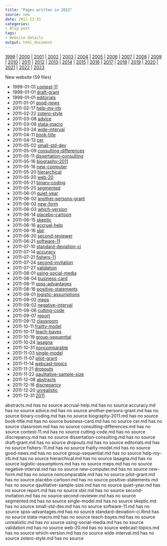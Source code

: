 ```yaml
---
title: "Pages written in 2022"
source: new
date: 2011-12-31
categories:
- Blog post
tags:
- Website details
output: html_document
---
```

 
[1999](http://new.pmean.com/1999/) | [2000](http://new.pmean.com/2000/) | [2001](http://new.pmean.com/2001/) | [2002](http://new.pmean.com/2002/) | [2003](http://new.pmean.com/2003/) | [2004](http://new.pmean.com/2004/) | [2005](http://new.pmean.com/2005/) | [2006](http://new.pmean.com/2006/) | [2007](http://new.pmean.com/2007/) | [2008](http://new.pmean.com/2008/) | [2009](http://new.pmean.com/2009/) | [2010](http://new.pmean.com/2010/) | [2011](http://new.pmean.com/2011/) | [2012](http://new.pmean.com/2012/) | [2013](http://new.pmean.com/2013/) | [2014](http://new.pmean.com/2014/) | [2015](http://new.pmean.com/2015/) | [2016](http://new.pmean.com/2016/) | [2017](http://new.pmean.com/2017/) | [2018](http://new.pmean.com/2018/) | [2019](http://new.pmean.com/2019/) | [2020](http://new.pmean.com/2020/) | [2021](http://new.pmean.com/2021/) | [2022](http://new.pmean.com/2022/) | [2023](http://new.pmean.com/2023/)
 
New website (59 files)
 
+ 1999-01-01 [contest-11](http://new.pmean.com/contest-11/)    
+ 1999-01-01 [draft-grant](http://new.pmean.com/draft-grant/)    
+ 1999-01-01 [editorials](http://new.pmean.com/editorials/)    
+ 2011-01-01 [good-news](http://new.pmean.com/good-news/)    
+ 2011-02-17 [help-my-irb](http://new.pmean.com/help-my-irb/)    
+ 2011-02-22 [zotero-style](http://new.pmean.com/zotero-style/)    
+ 2011-03-08 [advice](http://new.pmean.com/advice/)    
+ 2011-03-08 [stata-macro](http://new.pmean.com/stata-macro/)    
+ 2011-03-24 [wide-interval](http://new.pmean.com/wide-interval/)    
+ 2011-04-11 [book-title](http://new.pmean.com/book-title/)    
+ 2011-04-13 [cer](http://new.pmean.com/cer/)    
+ 2011-05-02 [small-std-dev](http://new.pmean.com/small-std-dev/)    
+ 2011-05-09 [consulting-differences](http://new.pmean.com/consulting-differences/)    
+ 2011-05-11 [dissertation-consulting](http://new.pmean.com/dissertation-consulting/)    
+ 2011-05-16 [biography-2011](http://new.pmean.com/biography-2011/)    
+ 2011-05-16 [new-computer](http://new.pmean.com/new-computer/)    
+ 2011-05-20 [hierarchical](http://new.pmean.com/hierarchical/)    
+ 2011-05-20 [web-20](http://new.pmean.com/web-20/)    
+ 2011-05-21 [binary-coding](http://new.pmean.com/binary-coding/)    
+ 2011-05-25 [segmented](http://new.pmean.com/segmented/)    
+ 2011-06-01 [quiet-year](http://new.pmean.com/quiet-year/)    
+ 2011-06-02 [another-persons-grant](http://new.pmean.com/another-persons-grant/)    
+ 2011-06-02 [new-form](http://new.pmean.com/new-form/)    
+ 2011-06-03 [which-version](http://new.pmean.com/which-version/)    
+ 2011-06-14 [placebo-cartoon](http://new.pmean.com/placebo-cartoon/)    
+ 2011-06-15 [skeptic](http://new.pmean.com/skeptic/)    
+ 2011-06-16 [accrual-help](http://new.pmean.com/accrual-help/)    
+ 2011-06-16 [sbir](http://new.pmean.com/sbir/)    
+ 2011-06-20 [second-reviewer](http://new.pmean.com/second-reviewer/)    
+ 2011-06-21 [software-11](http://new.pmean.com/software-11/)    
+ 2011-07-10 [standard-deviation-ci](http://new.pmean.com/standard-deviation-ci/)    
+ 2011-07-14 [accuracy](http://new.pmean.com/accuracy/)    
+ 2011-07-21 [fishers-11](http://new.pmean.com/fishers-11/)    
+ 2011-07-24 [second-invitation](http://new.pmean.com/second-invitation/)    
+ 2011-07-27 [validation](http://new.pmean.com/validation/)    
+ 2011-08-01 [using-social-media](http://new.pmean.com/using-social-media/)    
+ 2011-08-04 [business-card](http://new.pmean.com/business-card/)    
+ 2011-08-11 [spss-advantages](http://new.pmean.com/spss-advantages/)    
+ 2011-08-16 [positive-statements](http://new.pmean.com/positive-statements/)    
+ 2011-09-01 [logistic-assumptions](http://new.pmean.com/logistic-assumptions/)    
+ 2011-09-02 [meps](http://new.pmean.com/meps/)    
+ 2011-09-02 [negative-interval](http://new.pmean.com/negative-interval/)    
+ 2011-09-06 [cutting-code](http://new.pmean.com/cutting-code/)    
+ 2011-09-07 [report](http://new.pmean.com/report/)    
+ 2011-09-12 [classroom](http://new.pmean.com/classroom/)    
+ 2011-10-11 [frailty-model](http://new.pmean.com/frailty-model/)    
+ 2011-10-17 [teach-bayes](http://new.pmean.com/teach-bayes/)    
+ 2011-10-19 [group-sequential](http://new.pmean.com/group-sequential/)    
+ 2011-10-24 [lasagna](http://new.pmean.com/lasagna/)    
+ 2011-10-31 [noncomparable](http://new.pmean.com/noncomparable/)    
+ 2011-11-03 [single-model](http://new.pmean.com/single-model/)    
+ 2011-11-07 [pilot-grant](http://new.pmean.com/pilot-grant/)    
+ 2011-11-14 [webcast-topics](http://new.pmean.com/webcast-topics/)    
+ 2011-11-21 [dropouts](http://new.pmean.com/dropouts/)    
+ 2011-11-22 [qaulitative-sample-size](http://new.pmean.com/qaulitative-sample-size/)    
+ 2011-12-08 [abstracts](http://new.pmean.com/abstracts/)    
+ 2011-12-16 [discrepancy](http://new.pmean.com/discrepancy/)    
+ 2011-12-20 [unrealistic](http://new.pmean.com/unrealistic/)    
+ 2011-12-31 [2011](http://new.pmean.com/2011/)  
 
abstracts.md has no source
accrual-help.md has no source
accuracy.md has no source
advice.md has no source
another-persons-grant.md has no source
binary-coding.md has no source
biography-2011.md has no source
book-title.md has no source
business-card.md has no source
cer.md has no source
classroom.md has no source
consulting-differences.md has no source
contest-11.md has no source
cutting-code.md has no source
discrepancy.md has no source
dissertation-consulting.md has no source
draft-grant.md has no source
dropouts.md has no source
editorials.md has no source
fishers-11.md has no source
frailty-model.md has no source
good-news.md has no source
group-sequential.md has no source
help-my-irb.md has no source
hierarchical.md has no source
lasagna.md has no source
logistic-assumptions.md has no source
meps.md has no source
negative-interval.md has no source
new-computer.md has no source
new-form.md has no source
noncomparable.md has no source
pilot-grant.md has no source
placebo-cartoon.md has no source
positive-statements.md has no source
qaulitative-sample-size.md has no source
quiet-year.md has no source
report.md has no source
sbir.md has no source
second-invitation.md has no source
second-reviewer.md has no source
segmented.md has no source
single-model.md has no source
skeptic.md has no source
small-std-dev.md has no source
software-11.md has no source
spss-advantages.md has no source
standard-deviation-ci.Rmd has no source
stata-macro.md has no source
teach-bayes.md has no source
unrealistic.md has no source
using-social-media.md has no source
validation.md has no source
web-20.md has no source
webcast-topics.md has no source
which-version.md has no source
wide-interval.md has no source
zotero-style.md has no source
